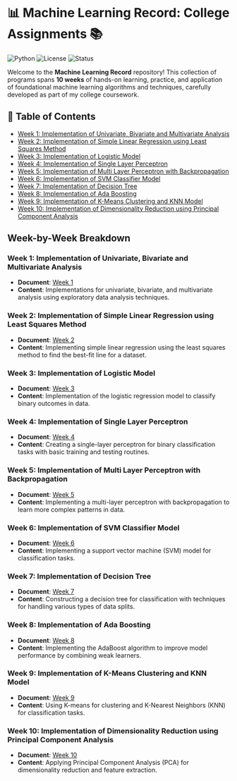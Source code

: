 
# 📊 Machine Learning Record: College Assignments 📚

![Python](https://img.shields.io/badge/language-Python-blue.svg)
![License](https://img.shields.io/badge/license-MIT-green.svg)
![Status](https://img.shields.io/badge/status-Complete-brightgreen.svg)

Welcome to the **Machine Learning Record** repository! This collection of programs spans **10 weeks** of hands-on learning, practice, and application of foundational machine learning algorithms and techniques, carefully developed as part of my college coursework.

## 🚀 Table of Contents
- [Week 1: Implementation of Univariate, Bivariate and Multivariate Analysis](#week-1-implementation-of-univariate-bivariate-and-multivariate-analysis)
- [Week 2: Implementation of Simple Linear Regression using Least Squares Method](#week-2-implementation-of-simple-linear-regression-using-least-squares-method)
- [Week 3: Implementation of Logistic Model](#week-3-implementation-of-logistic-model)
- [Week 4: Implementation of Single Layer Perceptron](#week-4-implementation-of-single-layer-perceptron)
- [Week 5: Implementation of Multi Layer Perceptron with Backpropagation](#week-5-implementation-of-multi-layer-perceptron-with-backpropagation)
- [Week 6: Implementation of SVM Classifier Model](#week-6-implementation-of-svm-classifier-model)
- [Week 7: Implementation of Decision Tree](#week-7-implementation-of-decision-tree)
- [Week 8: Implementation of Ada Boosting](#week-8-implementation-of-ada-boosting)
- [Week 9: Implementation of K-Means Clustering and KNN Model](#week-9-implementation-of-k-means-clustering-and-knn-model)
- [Week 10: Implementation of Dimensionality Reduction using Principal Component Analysis](#week-10-implementation-of-dimensionality-reduction-using-principal-component-analysis)

## Week-by-Week Breakdown

### Week 1: Implementation of Univariate, Bivariate and Multivariate Analysis
- **Document**: [Week 1](#)
- **Content**: Implementations for univariate, bivariate, and multivariate analysis using exploratory data analysis techniques.

### Week 2: Implementation of Simple Linear Regression using Least Squares Method
- **Document**: [Week 2](#)
- **Content**: Implementing simple linear regression using the least squares method to find the best-fit line for a dataset.

### Week 3: Implementation of Logistic Model
- **Document**: [Week 3](#)
- **Content**: Implementation of the logistic regression model to classify binary outcomes in data.

### Week 4: Implementation of Single Layer Perceptron
- **Document**: [Week 4](#)
- **Content**: Creating a single-layer perceptron for binary classification tasks with basic training and testing routines.

### Week 5: Implementation of Multi Layer Perceptron with Backpropagation
- **Document**: [Week 5](#)
- **Content**: Implementing a multi-layer perceptron with backpropagation to learn more complex patterns in data.

### Week 6: Implementation of SVM Classifier Model
- **Document**: [Week 6](#)
- **Content**: Implementing a support vector machine (SVM) model for classification tasks.

### Week 7: Implementation of Decision Tree
- **Document**: [Week 7](#)
- **Content**: Constructing a decision tree for classification with techniques for handling various types of data splits.

### Week 8: Implementation of Ada Boosting
- **Document**: [Week 8](#)
- **Content**: Implementing the AdaBoost algorithm to improve model performance by combining weak learners.

### Week 9: Implementation of K-Means Clustering and KNN Model
- **Document**: [Week 9](#)
- **Content**: Using K-means for clustering and K-Nearest Neighbors (KNN) for classification tasks.

### Week 10: Implementation of Dimensionality Reduction using Principal Component Analysis
- **Document**: [Week 10](#)
- **Content**: Applying Principal Component Analysis (PCA) for dimensionality reduction and feature extraction.
